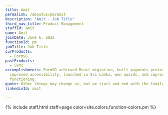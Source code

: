 ```yaml
---
title: Amit
permalink: /aboutus/pm/amit
description: "Amit - Job Title"
third_nav_title: Product Management
staffId: amit
name: Amit
joinDate: June 6, 2022
functionId: pm
jobTitle: Job Title
curProducts:
  - FormSG
pastProducts:
  - Sync
accomplishments: FormSG achieved React migration, built payments prototype,
  improved accessibility, launched in Sri Lanka, won awards, and improved team
  functioning.
quote: Other things may change us, but we start and end with the family.
linkedinId: amit

---
```


{% include staff.html staff=page color=site.colors.function-colors.pm %}
